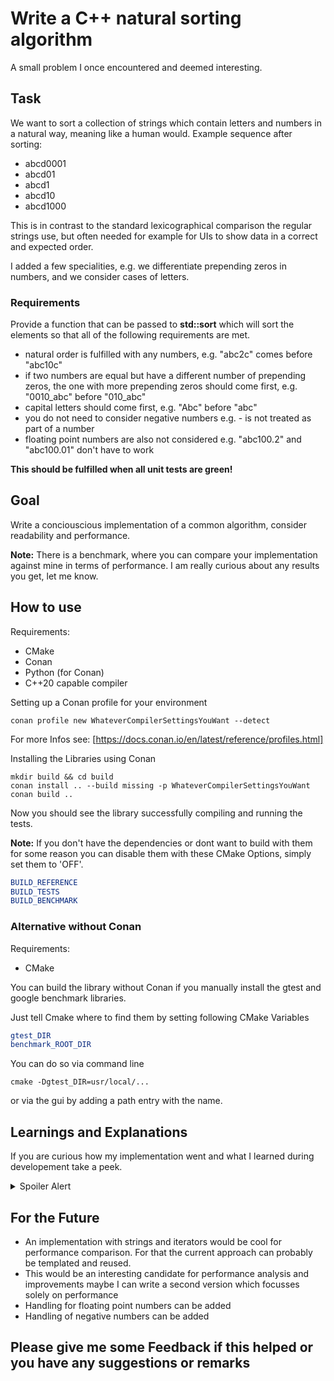 # Write a C++ natural sorting algorithm

A small problem I once encountered and deemed interesting.

## Task

We want to sort a collection of strings which contain letters and numbers in a natural way, meaning like a human would. Example sequence after sorting:

* abcd0001
* abcd01
* abcd1
* abcd10
* abcd1000

This is in contrast to the standard lexicographical comparison the regular strings use, but often needed for example for UIs to show data in a correct and expected order.

I added a few specialities, e.g. we differentiate prepending zeros in numbers, and we consider cases of letters.

### Requirements

Provide a function that can be passed to **std::sort** which will sort the elements so that all of the following requirements are met.

* natural order is fulfilled with any numbers, e.g.  "abc2c" comes before "abc10c"
* if two numbers are equal but have a different number of prepending zeros, the one with more prepending zeros should come first, e.g. "0010_abc" before "010_abc"
* capital letters should come first, e.g. "Abc" before "abc"
* you do not need to consider negative numbers e.g. - is not treated as part of a number
* floating point numbers are also not considered e.g. "abc100.2" and "abc100.01" don't have to work

**This should be fulfilled when all unit tests are green!**

## Goal

Write a conciouscious implementation of a common algorithm, consider readability and performance.

**Note:**
There is a benchmark, where you can compare your implementation against mine in terms of performance. I am really curious about any results you get, let me know.

## How to use

Requirements:

* CMake
* Conan
* Python (for Conan)
* C++20 capable compiler

Setting up a Conan profile for your environment

```shell
conan profile new WhateverCompilerSettingsYouWant --detect
```

For more Infos see: [<https://docs.conan.io/en/latest/reference/profiles.html]>

Installing the Libraries using Conan

```shell
mkdir build && cd build
conan install .. --build missing -p WhateverCompilerSettingsYouWant
conan build ..
```

Now you should see the library successfully compiling and running the tests.

**Note:**
If you don't have the dependencies or dont want to build with them for some reason you can disable them with these CMake Options, simply set them to 'OFF'.

```cmake
BUILD_REFERENCE
BUILD_TESTS
BUILD_BENCHMARK
```

### Alternative without Conan

Requirements:

* CMake

You can build the library without Conan if you manually install the gtest and google benchmark libraries.

Just tell Cmake where to find them by setting following CMake Variables

```cmake
gtest_DIR
benchmark_ROOT_DIR
```

You can do so via command line

```shell
cmake -Dgtest_DIR=usr/local/...
```

or via the gui by adding a path entry with the name.

## Learnings and Explanations

If you are curious how my implementation went and what I learned during developement take a peek.

<details><summary>Spoiler Alert</summary>
<p>

I changed my approach during developement quite a bit, you can check the first git commits, compared to my final code and get a grasp of the developement. In the beginning I tried to have the complete algorithm within one function, but it became quite complex and unreadable so I ended up splitting it up.

In the end this seems to be the better way to me, as its more concise and can be more easily adapted to for example a change in requirements (since digits and regular characters are handled in different functions for example ignoring spaces can be added quite easily).

It was quite a suprise how complex such a seemingly simple algorithm would become when all the requirements were considered.

Separating the algorithm in terms of different requirement, e.g. for numbers and characters worked quite well to reduce the complexity and focus on partial problems then the implementation went much smoother. **-->Recommended**

### Short remarks

* **string_view** does not work well with iterators, I had to use indices instead
* **from_chars** is not constexpr so I could not make my implementation constexpr

</p>
</details>

## For the Future

* An implementation with strings and iterators would be cool for performance comparison. For that the current approach can probably be templated and reused.
* This would be an interesting candidate for performance analysis and improvements maybe I can write a second version which focusses solely on performance
* Handling for floating point numbers can be added
* Handling of negative numbers can be added

## Please give me some Feedback if this helped or you have any suggestions or remarks
